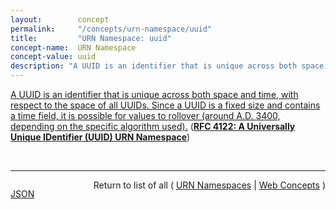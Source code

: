 ```yaml
---
layout:        concept
permalink:     "/concepts/urn-namespace/uuid"
title:         "URN Namespace: uuid"
concept-name:  URN Namespace
concept-value: uuid
description: "A UUID is an identifier that is unique across both space and time, with respect to the space of all UUIDs. Since a UUID is a fixed size and contains a time field, it is possible for values to rollover (around A.D. 3400, depending on the specific algorithm used)."
---
```


[A UUID is an identifier that is unique across both space and time, with respect to the space of all UUIDs. Since a UUID is a fixed size and contains a time field, it is possible for values to rollover (around A.D. 3400, depending on the specific algorithm used).](https://datatracker.ietf.org/doc/html/rfc4122#section-3 "Read documentation for URN Namespace &#34;uuid&#34;") (**[RFC 4122: A Universally Unique IDentifier (UUID) URN Namespace](/specs/IETF/RFC/4122 "This specification defines a Uniform Resource Name namespace for UUIDs (Universally Unique IDentifier), also known as GUIDs (Globally Unique IDentifier). A UUID is 128 bits long, and can guarantee uniqueness across space and time. UUIDs were originally used in the Apollo Network Computing System and later in the Open Software Foundation's (OSF) Distributed Computing Environment (DCE), and then in Microsoft Windows platforms. This specification is derived from the DCE specification with the kind permission of the OSF (now known as The Open Group). Information from earlier versions of the DCE specification have been incorporated into this document.")**)

<br/>
<hr/>

<p style="float : left"><a href="./uuid.json" title="JSON representing this particular Web Concept value">JSON</a></p>
<p style="text-align: right">Return to list of all ( <a href="../urn-namespace/">URN Namespaces</a> | <a href="../">Web Concepts</a> )</p>
